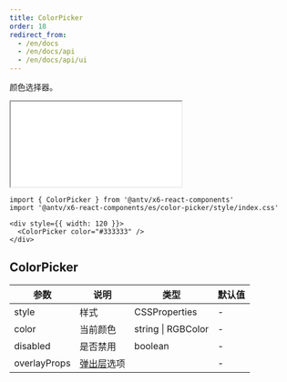 ```yaml
---
title: ColorPicker
order: 18
redirect_from:
  - /en/docs
  - /en/docs/api
  - /en/docs/api/ui
---
```


颜色选择器。

<iframe src="/demos/api/ui/color-picker/basic"></iframe>


```tsx
import { ColorPicker } from '@antv/x6-react-components'
import '@antv/x6-react-components/es/color-picker/style/index.css'

<div style={{ width: 120 }}>
  <ColorPicker color="#333333" />
</div>
```

## ColorPicker

| 参数         | 说明                                                    | 类型               | 默认值 |
|--------------|-------------------------------------------------------|--------------------|--------|
| style        | 样式                                                    | CSSProperties      | -      |
| color        | 当前颜色                                                | string \| RGBColor | -      |
| disabled     | 是否禁用                                                | boolean            | -      |
| overlayProps | [弹出层](https://ant.design/components/popover-cn/)选项 |                    | -      |

